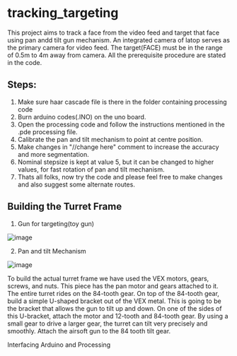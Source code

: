 tracking_targeting
==================
This project aims to track a face from the video feed and target that face using pan andd tilt gun mechanism.
An integrated camera of latop serves as the primary camera for video feed.
The target(FACE) must be in the range of 0.5m to 4m away from camera.
All the prerequisite procedure are stated in the code.


Steps:
-----------------------
1. Make sure haar cascade file is there in the folder containing processing code 
2. Burn arduino codes(.INO) on the uno board.
3. Open the processing code and follow the instructions mentioned in the .pde processing file.
4. Calibrate the pan and tilt mechanism to point at centre position.
5. Make changes in "//change here" comment to increase the accuracy and more segmentation.
6. Nominal stepsize is kept at value 5, but it can be changed to higher values, for fast rotation of pan and tilt               mechanism. 
7. Thats all folks, now try the code and please feel free to make changes and also suggest some alternate routes.


Building the Turret Frame
--------------------------

1. Gun for targeting(toy gun)
 
  ![image](https://github.com/gauresh10/tracking_targeting/blob/master/images/plastic_gun.png)


2. Pan and tilt Mechanism

 ![image](https://github.com/gauresh10/tracking_targeting/blob/master/images/gun.png)
 
To build the actual turret frame we have used the VEX motors, gears, screws, and nuts. This piece has the pan motor and gears attached to it.  The entire turret rides on the 84-tooth gear. 
On top of the 84-tooth gear, build a simple U-shaped bracket out of the VEX metal.  This is going to be the bracket that allows the gun to tilt up and down.  On one of the sides of this U-bracket, attach the motor and 12-tooth and 84-tooth gear.  By using a small gear to drive a larger gear, the turret can tilt very precisely and smoothly. Attach the airsoft gun to the 84 tooth tilt gear. 


Interfacing Arduino and Processing

